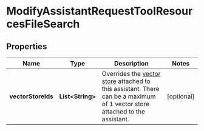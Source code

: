 # ModifyAssistantRequestToolResourcesFileSearch

## Properties
Name | Type | Description | Notes
------------ | ------------- | ------------- | -------------
**vectorStoreIds** | **List&lt;String&gt;** | Overrides the [vector store](/docs/api-reference/vector-stores/object) attached to this assistant. There can be a maximum of 1 vector store attached to the assistant.  |  [optional]
